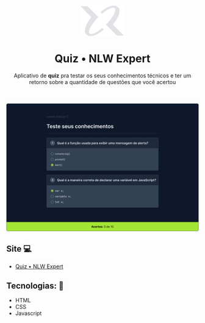<div align="center" >
  <img src="img/icon.svg" alt="">
  <h1>Quiz • NLW Expert</h1>
  <span>Aplicativo de <strong>quiz</strong> pra testar os seus conhecimentos técnicos e ter um retorno sobre a quantidade de questões que você acertou</span>
</div>

<br />
<br />

<p align="center">
  <img src="img/Home.png" alt="" >
</p>

## Site 💻
- [Quiz • NLW Expert]()



## Tecnologias: 🚀
- HTML
- CSS
- Javascript

